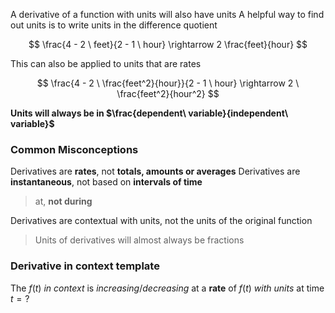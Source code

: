 A derivative of a function with units will also have units
A helpful way to find out units is to write units in the difference quotient

$$
\frac{4 - 2 \ feet}{2 - 1 \ hour} \rightarrow 2 \frac{feet}{hour}
$$

This can also be applied to units that are rates

$$
\frac{4 - 2 \ \frac{feet^2}{hour}}{2 - 1 \ hour} \rightarrow 2 \ \frac{feet^2}{hour^2}
$$

**Units will always be in $\frac{dependent\ variable}{independent\ variable}$**

### Common Misconceptions
Derivatives are **rates**, not **totals, amounts or averages**
Derivatives are **instantaneous**, not based on **intervals of time**
> at, **not during**

Derivatives are contextual with units, not the units of the original function
> Units of derivatives will almost always be fractions


### Derivative in context template

The $f(t) \ in \ context$ is $increasing/decreasing$ at a **rate** of $f(t) \ with \ units$ at time $t= ?$


